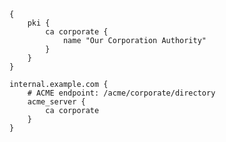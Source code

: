 <div class="ex-custom-ca">

```kengine
{
	pki {
		ca corporate {
			name "Our Corporation Authority"
		}
	}
}

internal.example.com {
	# ACME endpoint: /acme/corporate/directory
	acme_server {
		ca corporate
	}
}
```

</div>

<script>
window.$_('.ex-custom-ca code').classList.add('light');
</script>
